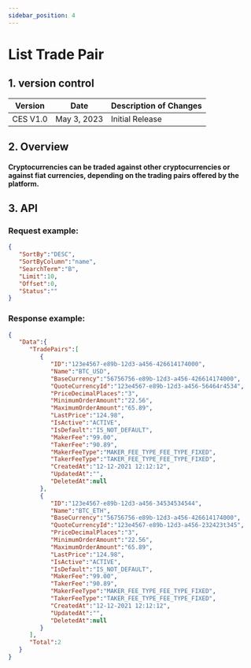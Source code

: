 ```yaml
---
sidebar_position: 4
---
```


# List Trade Pair

## 1. version control

| Version  | Date        | Description of Changes |
| -------- | ----------- | ---------------------- |
| CES V1.0 | May 3, 2023 | Initial Release        |

## 2. Overview

#### Cryptocurrencies can be traded against other cryptocurrencies or against fiat currencies, depending on the trading pairs offered by the platform.


## 3. API

### Request example:

```json
{
   "SortBy":"DESC",
   "SortByColumn":"name",
   "SearchTerm":"B",
   "Limit":10,
   "Offset":0,
   "Status":""
}
```
### Response example:

```json
{
   "Data":{
      "TradePairs":[
         {
            "ID":"123e4567-e89b-12d3-a456-426614174000",
            "Name":"BTC_USD",
            "BaseCurrency":"56756756-e89b-12d3-a456-426614174000",
            "QuoteCurrencyId":"123e4567-e89b-12d3-a456-56464r4534",
            "PriceDecimalPlaces":"3",
            "MinimumOrderAmount":"22.56",
            "MaximumOrderAmount":"65.89",
            "LastPrice":"124.98",
            "IsActive":"ACTIVE",
            "IsDefault":"IS_NOT_DEFAULT",
            "MakerFee":"99.00",
            "TakerFee":"90.89",
            "MakerFeeType":"MAKER_FEE_TYPE_FEE_TYPE_FIXED",
            "TakerFeeType":"TAKER_FEE_TYPE_FEE_TYPE_FIXED",
            "CreatedAt":"12-12-2021 12:12:12",
            "UpdatedAt":"",
            "DeletedAt":null
         },
         {
            "ID":"123e4567-e89b-12d3-a456-34534534544",
            "Name":"BTC_ETH",
            "BaseCurrency":"56756756-e89b-12d3-a456-426614174000",
            "QuoteCurrencyId":"123e4567-e89b-12d3-a456-232423t345",
            "PriceDecimalPlaces":"3",
            "MinimumOrderAmount":"22.56",
            "MaximumOrderAmount":"65.89",
            "LastPrice":"124.98",
            "IsActive":"ACTIVE",
            "IsDefault":"IS_NOT_DEFAULT",
            "MakerFee":"99.00",
            "TakerFee":"90.89",
            "MakerFeeType":"MAKER_FEE_TYPE_FEE_TYPE_FIXED",
            "TakerFeeType":"TAKER_FEE_TYPE_FEE_TYPE_FIXED",
            "CreatedAt":"12-12-2021 12:12:12",
            "UpdatedAt":"",
            "DeletedAt":null
         }
      ],
      "Total":2
   }
}
```